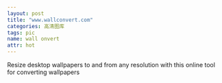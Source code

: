 ```yaml
---
layout: post
title: "www.wallconvert.com"
categories: 高清图库
tags: pic
name: wall onvert
attr: hot
---
```


Resize desktop wallpapers to and from any <!--break-->resolution with this online tool for converting wallpapers

